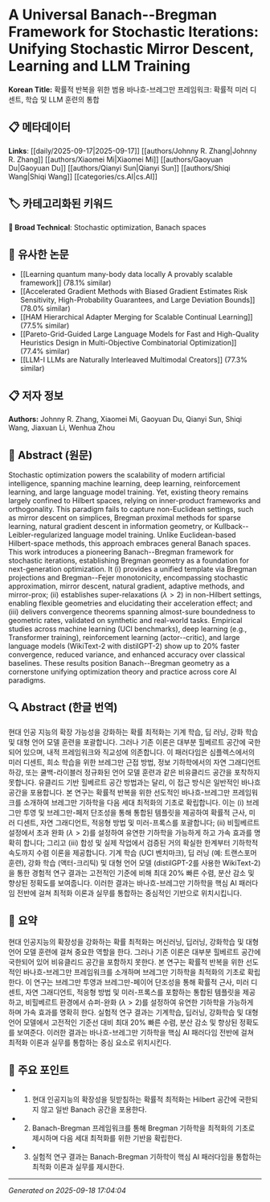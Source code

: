 
# A Universal Banach--Bregman Framework for Stochastic Iterations: Unifying Stochastic Mirror Descent, Learning and LLM Training

**Korean Title:** 확률적 반복을 위한 범용 바나흐-브레그만 프레임워크: 확률적 미러 디센트, 학습 및 LLM 훈련의 통합

## 📋 메타데이터

**Links**: [[daily/2025-09-17|2025-09-17]] [[authors/Johnny R. Zhang|Johnny R. Zhang]] [[authors/Xiaomei Mi|Xiaomei Mi]] [[authors/Gaoyuan Du|Gaoyuan Du]] [[authors/Qianyi Sun|Qianyi Sun]] [[authors/Shiqi Wang|Shiqi Wang]] [[categories/cs.AI|cs.AI]]

## 🏷️ 카테고리화된 키워드
**🔬 Broad Technical**: Stochastic optimization, Banach spaces

## 🔗 유사한 논문
- [[Learning quantum many-body data locally A provably scalable framework]] (78.1% similar)
- [[Accelerated Gradient Methods with Biased Gradient Estimates Risk Sensitivity, High-Probability Guarantees, and Large Deviation Bounds]] (78.0% similar)
- [[HAM Hierarchical Adapter Merging for Scalable Continual Learning]] (77.5% similar)
- [[Pareto-Grid-Guided Large Language Models for Fast and High-Quality Heuristics Design in Multi-Objective Combinatorial Optimization]] (77.4% similar)
- [[LLM-I LLMs are Naturally Interleaved Multimodal Creators]] (77.3% similar)

## 📋 저자 정보

**Authors:** Johnny R. Zhang, Xiaomei Mi, Gaoyuan Du, Qianyi Sun, Shiqi Wang, Jiaxuan Li, Wenhua Zhou

## 📄 Abstract (원문)

Stochastic optimization powers the scalability of modern artificial
intelligence, spanning machine learning, deep learning, reinforcement learning,
and large language model training. Yet, existing theory remains largely
confined to Hilbert spaces, relying on inner-product frameworks and
orthogonality. This paradigm fails to capture non-Euclidean settings, such as
mirror descent on simplices, Bregman proximal methods for sparse learning,
natural gradient descent in information geometry, or
Kullback--Leibler-regularized language model training. Unlike Euclidean-based
Hilbert-space methods, this approach embraces general Banach spaces. This work
introduces a pioneering Banach--Bregman framework for stochastic iterations,
establishing Bregman geometry as a foundation for next-generation optimization.
It (i) provides a unified template via Bregman projections and Bregman--Fejer
monotonicity, encompassing stochastic approximation, mirror descent, natural
gradient, adaptive methods, and mirror-prox; (ii) establishes super-relaxations
($\lambda > 2$) in non-Hilbert settings, enabling flexible geometries and
elucidating their acceleration effect; and (iii) delivers convergence theorems
spanning almost-sure boundedness to geometric rates, validated on synthetic and
real-world tasks. Empirical studies across machine learning (UCI benchmarks),
deep learning (e.g., Transformer training), reinforcement learning
(actor--critic), and large language models (WikiText-2 with distilGPT-2) show
up to 20% faster convergence, reduced variance, and enhanced accuracy over
classical baselines. These results position Banach--Bregman geometry as a
cornerstone unifying optimization theory and practice across core AI paradigms.

## 🔍 Abstract (한글 번역)

현대 인공 지능의 확장 가능성을 강화하는 확률 최적화는 기계 학습, 딥 러닝, 강화 학습 및 대형 언어 모델 훈련을 포괄합니다. 그러나 기존 이론은 대부분 힐베르트 공간에 국한되어 있으며, 내적 프레임워크와 직교성에 의존합니다. 이 패러다임은 심플렉스에서의 미러 디센트, 희소 학습을 위한 브레그만 근접 방법, 정보 기하학에서의 자연 그래디언트 하강, 또는 쿨백-라이블러 정규화된 언어 모델 훈련과 같은 비유클리드 공간을 포착하지 못합니다. 유클리드 기반 힐베르트 공간 방법과는 달리, 이 접근 방식은 일반적인 바나흐 공간을 포용합니다. 본 연구는 확률적 반복을 위한 선도적인 바나흐-브레그만 프레임워크를 소개하여 브레그만 기하학을 다음 세대 최적화의 기초로 확립합니다. 이는 (i) 브레그만 투영 및 브레그만-페저 단조성을 통해 통합된 템플릿을 제공하여 확률적 근사, 미러 디센트, 자연 그래디언트, 적응형 방법 및 미러-프록스를 포괄합니다; (ii) 비힐베르트 설정에서 초과 완화 ($\lambda > 2$)를 설정하여 유연한 기하학을 가능하게 하고 가속 효과를 명확히 합니다; 그리고 (iii) 합성 및 실제 작업에서 검증된 거의 확실한 한계부터 기하학적 속도까지 수렴 이론을 제공합니다. 기계 학습 (UCI 벤치마크), 딥 러닝 (예: 트랜스포머 훈련), 강화 학습 (액터-크리틱) 및 대형 언어 모델 (distilGPT-2를 사용한 WikiText-2)을 통한 경험적 연구 결과는 고전적인 기준에 비해 최대 20% 빠른 수렴, 분산 감소 및 향상된 정확도를 보여줍니다. 이러한 결과는 바나흐-브레그만 기하학을 핵심 AI 패러다임 전반에 걸쳐 최적화 이론과 실무를 통합하는 중심적인 기반으로 위치시킵니다.

## 📝 요약

현대 인공지능의 확장성을 강화하는 확률 최적화는 머신러닝, 딥러닝, 강화학습 및 대형 언어 모델 훈련에 걸쳐 중요한 역할을 한다. 그러나 기존 이론은 대부분 힐베르트 공간에 국한되어 있어 비유클리드 공간을 포함하지 못한다. 본 연구는 확률적 반복을 위한 선도적인 바나흐-브레그만 프레임워크를 소개하며 브레그만 기하학을 최적화의 기초로 확립한다. 이 연구는 브레그만 투영과 브레그만-페이어 단조성을 통해 확률적 근사, 미러 디센트, 자연 그래디언트, 적응형 방법 및 미러-프록스를 포함하는 통합된 템플릿을 제공하고, 비힐베르트 환경에서 슈퍼-완화 ($\lambda > 2$)를 설정하여 유연한 기하학을 가능하게 하며 가속 효과를 명확히 한다. 실험적 연구 결과는 기계학습, 딥러닝, 강화학습 및 대형 언어 모델에서 고전적인 기준선 대비 최대 20% 빠른 수렴, 분산 감소 및 향상된 정확도를 보여준다. 이러한 결과는 바나흐-브레그만 기하학을 핵심 AI 패러다임 전반에 걸쳐 최적화 이론과 실무를 통합하는 중심 요소로 위치시킨다.

## 🎯 주요 포인트

- 1. 현대 인공지능의 확장성을 뒷받침하는 확률적 최적화는 Hilbert 공간에 국한되지 않고 일반 Banach 공간을 포용한다.

- 2. Banach-Bregman 프레임워크를 통해 Bregman 기하학을 최적화의 기초로 제시하며 다음 세대 최적화를 위한 기반을 확립한다.

- 3. 실험적 연구 결과는 Banach-Bregman 기하학이 핵심 AI 패러다임을 통합하는 최적화 이론과 실무를 제시한다.

---

*Generated on 2025-09-18 17:04:04*